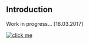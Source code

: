 ## Introduction

Work in progress... [18.03.2017] </br>

[![click me](https://cloud.githubusercontent.com/assets/19840443/24334740/417b2594-1270-11e7-97fb-641b6b6a1358.png)](https://www.youtube.com/watch?v=Zy9hhgu7GQs&feature=youtu.be)
